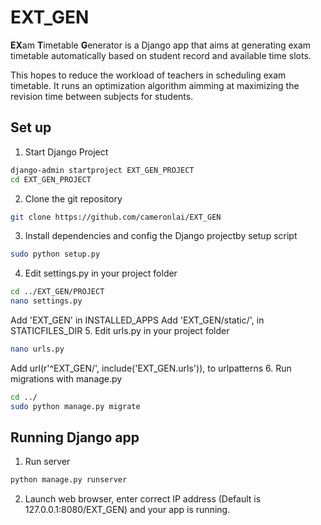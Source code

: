 # EXT_GEN

**EX**am **T**imetable **G**enerator is a Django app that aims at generating exam timetable automatically based on student record and available time slots.

This hopes to reduce the workload of teachers in scheduling exam timetable. It runs an optimization algorithm aimming at maximizing the revision time between subjects for students.

## Set up

1. Start Django Project
``` bash
django-admin startproject EXT_GEN_PROJECT
cd EXT_GEN_PROJECT
```
2. Clone the git repository
``` bash
git clone https://github.com/cameronlai/EXT_GEN
```
3. Install dependencies and config the Django projectby setup script
``` bash
sudo python setup.py
```
4. Edit settings.py in your project folder
``` bash
cd ../EXT_GEN/PROJECT
nano settings.py
```
Add 'EXT_GEN' in INSTALLED_APPS
Add 'EXT_GEN/static/', in STATICFILES_DIR
5. Edit urls.py in your project folder 
``` bash
nano urls.py
```
Add url(r'^EXT_GEN/', include('EXT_GEN.urls')), to urlpatterns
6. Run migrations with manage.py
``` bash
cd ../
sudo python manage.py migrate
```

## Running Django app
1. Run server
``` bash
python manage.py runserver
```
2. Launch web browser, enter correct IP address (Default is 127.0.0.1:8080/EXT_GEN) and your app is running.
